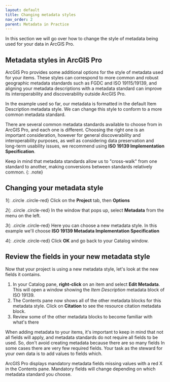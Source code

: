 ```yaml
---
layout: default
title: Changing metadata styles
nav_order: 2
parent: Metadata in Practice
---
```


In this section we will go over how to change the style of metadata being used for your data in ArcGIS Pro.

## Metadata styles in ArcGIS Pro

ArcGIS Pro provides some additional options for the style of metadata used for your items. These styles can correspond to more common and robust geographic metadata standards such as FGDC and ISO 19115/19139, and aligning your metadata descriptions with a metadata standard can improve its interoperability and discoverability outside ArcGIS Pro.

In the example used so far, our metadata is formatted in the default Item Description metadata style. We can change this style to conform to a more common metadata standard.

There are several common metadata standards available to choose from in ArcGIS Pro, and each one is different. Choosing the right one is an important consideration, however for general discoverability and interoperability purposes, as well as considering data preservation and long-term usability issues, we recommend using **ISO 19139 Implementation Specification**.

Keep in mind that metadata standards allow us to "cross-walk" from one standard to another, making conversions between standards relatively common.
{: .note}

## Changing your metadata style

_1_{: .circle .circle-red} Click on the **Project** tab, then **Options**

_2_{: .circle .circle-red} In the window that pops up, select **Metadata** from the menu on the left.

_3_{: .circle .circle-red} Here you can choose a new metadata style. In this example we'll choose **ISO 19139 Metadata Implementation Specification**

_4_{: .circle .circle-red} Click **OK** and go back to your Catalog window.

## Review the fields in your new metadata style

Now that your project is using a new metadata style, let's look at the new fields it contains.

1. In your Catalog pane, **right-click** on an item and select **Edit Metadata**. This will open a window showing the _Item Description_ metadata block of ISO 19139.
2. The Contents pane now shows all of the other metadata blocks for this metadata style. Click on **Citation** to see the resource citation metadata block.
3. Review some of the other metadata blocks to become familiar with what's there

When adding metadata to your items, it's important to keep in mind that not all fields will apply, and metadata standards do not require all fields to be used. So, don't avoid creating metadata because there are so many fields In some cases there are very few required fields. Your task as the steward for your own data is to add values to fields which.

ArcGIS Pro displays mandatory metadata fields missing values with a red X in the Contents pane. Mandatory fields will change depending on which metadata standard you choose.
